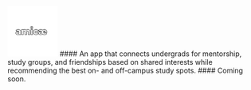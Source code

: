 <img src="./images/amicae-logo/1.png" width="20%" alt="full-white-on-black">
#### An app that connects undergrads for mentorship, study groups, and friendships based on shared interests while recommending the best on- and off-campus study spots.
#### Coming soon.
